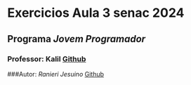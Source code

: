 # Exercicios Aula 3 senac 2024

## Programa *Jovem Programador* 

### Professor: Kalil [Github](https://github.com/profKalil "Clique e acesse agora!") 

###Autor: *Ranieri Jesuino* [Github](https://github.com/Ranierij "Clique e acesse agora!") 


